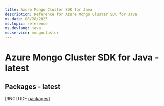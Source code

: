 ```yaml
---
title: Azure Mongo Cluster SDK for Java
description: Reference for Azure Mongo Cluster SDK for Java
ms.date: 08/28/2025
ms.topic: reference
ms.devlang: java
ms.service: mongocluster
---
```

# Azure Mongo Cluster SDK for Java - latest
## Packages - latest
[!INCLUDE [packages](mongo-cluster-index.md)]